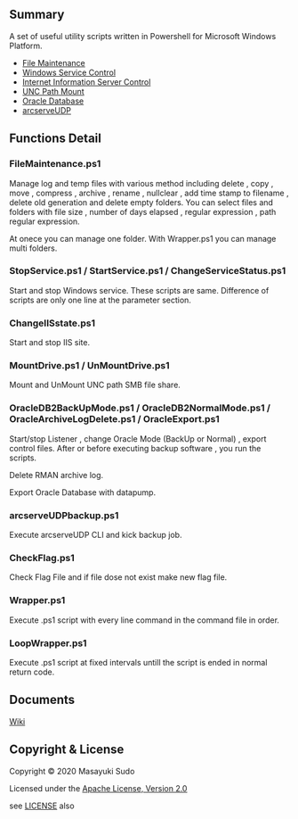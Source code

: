 ## Summary

A set of useful utility scripts written in Powershell for Microsoft Windows Platform.

 - [File Maintenance](#filemaintenanceps1)
 - [Windows Service Control](#stopserviceps1--startserviceps1)
 - [Internet Information Server Control](#changeiisstateps1)
 - [UNC Path Mount](#mountdriveps1--unmountdriveps1)
 - [Oracle Database](#oracledb2backupmodeps1--oracledb2normalmodeps1--oraclearchivelogdeleteps1--oracleexportps1)
 - [arcserveUDP](#arcserveudpbackupps1)

## Functions Detail

### FileMaintenance.ps1

Manage log and temp files with various method including delete , copy , move , compress , archive , rename , nullclear , add time stamp to filename , delete old generation and delete empty folders.
You can select files and folders with file size , number of days elapsed , regular expression , path regular expression.

At onece you can manage one folder. With Wrapper.ps1 you can manage multi folders.


### StopService.ps1 / StartService.ps1 / ChangeServiceStatus.ps1

Start and stop Windows service.
These scripts are same. Difference of scripts are only one line at the parameter section.

### ChangeIISstate.ps1

Start and stop IIS site.

### MountDrive.ps1 / UnMountDrive.ps1

Mount and UnMount UNC path SMB file share.


### OracleDB2BackUpMode.ps1 / OracleDB2NormalMode.ps1 / OracleArchiveLogDelete.ps1 / OracleExport.ps1

Start/stop Listener , change Oracle Mode (BackUp or Normal) , export control files.
After or before executing backup software , you run the scripts.

Delete RMAN archive log.

Export Oracle Database with datapump.


### arcserveUDPbackup.ps1

Execute arcserveUDP CLI and kick backup job.

### CheckFlag.ps1

Check Flag File and if file dose not exist make new flag file.

### Wrapper.ps1

Execute .ps1 script with every line command in the command file in order.

### LoopWrapper.ps1

Execute .ps1 script at fixed intervals untill the script is ended in normal return code.

## Documents

[Wiki](https://github.com/7k2mpa/FileMaintenace/wiki)

## Copyright & License
Copyright &copy; 2020 Masayuki Sudo

Licensed under the [Apache License, Version 2.0][Apache]

see [LICENSE](./LICENSE.txt) also

[Apache]: http://www.apache.org/licenses/LICENSE-2.0
